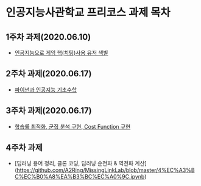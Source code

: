 # 인공지능사관학교 프리코스 과제 목차

## 1주차 과제(2020.06.10)
* [인공지능으로 게임 핵(치팅)사용 유저 색별](https://github.com/A2Ring/MissingLinkLab/blob/master/1%EC%A3%BC%EC%B0%A8%EA%B3%BC%EC%A0%9C.ipynb)

## 2주차 과제(2020.06.17)
* [파이썬과 인공지능 기초수학](https://github.com/A2Ring/MissingLinkLab/blob/master/2%EC%A3%BC%EC%B0%A8%EA%B3%BC%EC%A0%9C.ipynb)

## 3주차 과제(2020.06.17)
* [학습률 최적화, 군집 분석 구현, Cost Function 구현](https://github.com/A2Ring/MissingLinkLab/blob/master/3%EC%A3%BC%EC%B0%A8%EA%B3%BC%EC%A0%9C.ipynb)
## 4주차 과제
* [딥러닝 용어 정리, 클론 코딩, 딥러닝 순전파 & 역전파 계산] (https://github.com/A2Ring/MissingLinkLab/blob/master/4%EC%A3%BC%EC%B0%A8%EA%B3%BC%EC%A0%9C.ipynb)
